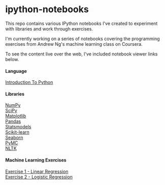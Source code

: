 ipython-notebooks
========================

This repo contains various IPython notebooks I've created to experiment with libraries and work through exercises.

I'm currently working on a series of notebooks covering the programming exercises from Andrew Ng's machine learning class on Coursera.

To see the content live over the web, I've included notebook viewer links below.

#### Language

<a href="http://nbviewer.ipython.org/github/jdwittenauer/ipython-notebooks/blob/master/Intro.ipynb">Introduction To Python</a>

#### Libraries

<a href="http://nbviewer.ipython.org/github/jdwittenauer/ipython-notebooks/blob/master/NumPy.ipynb">NumPy</a><br/>
<a href="http://nbviewer.ipython.org/github/jdwittenauer/ipython-notebooks/blob/master/SciPy.ipynb">SciPy</a><br/>
<a href="http://nbviewer.ipython.org/github/jdwittenauer/ipython-notebooks/blob/master/Matplotlib.ipynb">Matplotlib</a><br/>
<a href="http://nbviewer.ipython.org/github/jdwittenauer/ipython-notebooks/blob/master/Pandas.ipynb">Pandas</a><br/>
<a href="http://nbviewer.ipython.org/github/jdwittenauer/ipython-notebooks/blob/master/Statsmodels.ipynb">Statsmodels</a><br/>
<a href="http://nbviewer.ipython.org/github/jdwittenauer/ipython-notebooks/blob/master/Scikit-learn.ipynb">Scikit-learn</a><br/>
<a href="http://nbviewer.ipython.org/github/jdwittenauer/ipython-notebooks/blob/master/Seaborn.ipynb">Seaborn</a><br/>
<a href="http://nbviewer.ipython.org/github/jdwittenauer/ipython-notebooks/blob/master/PyMC.ipynb">PyMC</a><br/>
<a href="http://nbviewer.ipython.org/github/jdwittenauer/ipython-notebooks/blob/master/NLTK.ipynb">NLTK</a>

#### Machine Learning Exercises

<a href="http://nbviewer.ipython.org/github/jdwittenauer/ipython-notebooks/blob/master/ML-Exercise1.ipynb">Exercise 1 - Linear Regression</a><br/>
<a href="http://nbviewer.ipython.org/github/jdwittenauer/ipython-notebooks/blob/master/ML-Exercise1.ipynb">Exercise 2 - Logistic Regression</a>
